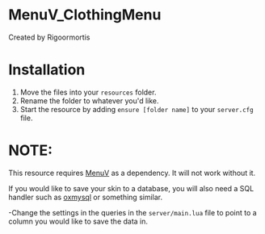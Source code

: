 # MenuV_ClothingMenu
 Created by Rigoormortis

# Installation
1. Move the files into your `resources` folder.
2. Rename the folder to whatever you'd like.
3. Start the resource by adding `ensure [folder name]` to your `server.cfg` file.

# NOTE:
This resource requires [MenuV](https://github.com/ThymonA/menuv) as a dependency. It will not work without it.

If you would like to save your skin to a database, you will also need a SQL handler such as [oxmysql](https://github.com/overextended/oxmysql/) or something similar.
 
 -Change the settings in the queries in the `server/main.lua` file to point to a column you would like to save the data in.
